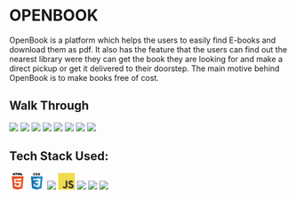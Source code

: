 # OPENBOOK
OpenBook is a platform which helps the users to easily find E-books and download them as pdf. It also has the feature that the users can find out the nearest library were they can get the book they are looking for and make a direct pickup or get it delivered to their doorstep. The main motive behind OpenBook is to make books free of cost.

## Walk Through

<img src="https://user-images.githubusercontent.com/88069006/216254040-98273ed3-2aab-451e-98fc-5368fb9201c8.png">

<img src="https://user-images.githubusercontent.com/88069006/216254048-159d4870-ba94-43aa-8261-c4049dedc6c7.png">

<img src="https://user-images.githubusercontent.com/88069006/216254059-e6b63be8-f511-4f1b-82a4-63c911f76c33.png">

<img src="https://user-images.githubusercontent.com/88069006/216254146-a219ff88-1892-4da9-87ca-addd1d270329.png">

<img src="https://user-images.githubusercontent.com/88069006/216254066-922ebf80-f0d7-41b1-b2c1-3289f058d002.png">

<img src="https://user-images.githubusercontent.com/88069006/216254107-9a7be7b0-196b-4e7e-8afe-1f4593b23e41.png">


<img src="https://user-images.githubusercontent.com/88069006/216254071-a3a8fc24-4cbb-4d9c-9cd8-255fa334edcb.png">

<img src="https://user-images.githubusercontent.com/88069006/216254094-2027cf2d-ca9f-47b3-b0de-17449a844950.png">




## Tech Stack Used:

<code><img height="30" src="https://raw.githubusercontent.com/github/explore/80688e429a7d4ef2fca1e82350fe8e3517d3494d/topics/html/html.png"></code>
<code><img height="30" src="https://raw.githubusercontent.com/github/explore/80688e429a7d4ef2fca1e82350fe8e3517d3494d/topics/css/css.png"></code>
<code><img height="30" src="https://github.com/tomchen/stack-icons/raw/master/logos/bootstrap.svg"></code>
<code><img height="30" src="https://raw.githubusercontent.com/github/explore/80688e429a7d4ef2fca1e82350fe8e3517d3494d/topics/javascript/javascript.png"></code>
<code><img height="30" src="https://user-images.githubusercontent.com/88069006/216250536-9218de23-8d7a-4788-95bb-2cd800f2dbd5.png"></code>
<code><img height="30" src="https://user-images.githubusercontent.com/88069006/216251117-9f19d4ed-4537-47a2-ac3e-4e7aa6d4e8cd.svg"></code>
<code><img height="30" src="https://user-images.githubusercontent.com/88069006/216251332-ba8d0940-99e3-4635-9f35-a2539972dfd3.svg"></code>

